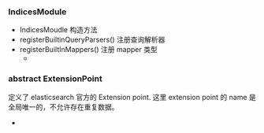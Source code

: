 ### IndicesModule

* IndicesMoudle 构造方法
* registerBuiltinQueryParsers() 注册查询解析器
* registerBuiltInMappers() 注册 mapper 类型
  * ​

### abstract ExtensionPoint

定义了 elasticsearch 官方的 Extension point. 这里 extension point 的 name 是全局唯一的，不允许存在重复数据。



* ​

